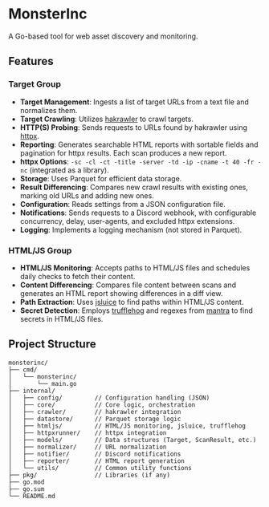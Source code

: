 # MonsterInc

A Go-based tool for web asset discovery and monitoring.

## Features

### Target Group

- **Target Management**: Ingests a list of target URLs from a text file and normalizes them.
- **Target Crawling**: Utilizes [hakrawler](https://github.com/hakluke/hakrawler) to crawl targets.
- **HTTP(S) Probing**: Sends requests to URLs found by hakrawler using [httpx](https://github.com/projectdiscovery/httpx).
- **Reporting**: Generates searchable HTML reports with sortable fields and pagination for httpx results. Each scan produces a new report.
- **httpx Options**: `-sc -cl -ct -title -server -td -ip -cname -t 40 -fr -nc` (integrated as a library).
- **Storage**: Uses Parquet for efficient data storage.
- **Result Differencing**: Compares new crawl results with existing ones, marking old URLs and adding new ones.
- **Configuration**: Reads settings from a JSON configuration file.
- **Notifications**: Sends requests to a Discord webhook, with configurable concurrency, delay, user-agents, and excluded httpx extensions.
- **Logging**: Implements a logging mechanism (not stored in Parquet).

### HTML/JS Group

- **HTML/JS Monitoring**: Accepts paths to HTML/JS files and schedules daily checks to fetch their content.
- **Content Differencing**: Compares file content between scans and generates an HTML report showing differences in a diff view.
- **Path Extraction**: Uses [jsluice](https://github.com/BishopFox/jsluice) to find paths within HTML/JS content.
- **Secret Detection**: Employs [trufflehog](https://github.com/trufflesecurity/trufflehog) and regexes from [mantra](https://github.com/brosck/mantra) to find secrets in HTML/JS files.

## Project Structure

```
monsterinc/
├── cmd/
│   └── monsterinc/
│       └── main.go
├── internal/
│   ├── config/         // Configuration handling (JSON)
│   ├── core/           // Core logic, orchestration
│   ├── crawler/        // hakrawler integration
│   ├── datastore/      // Parquet storage logic
│   ├── htmljs/         // HTML/JS monitoring, jsluice, trufflehog
│   ├── httpxrunner/    // httpx integration
│   ├── models/         // Data structures (Target, ScanResult, etc.)
│   ├── normalizer/     // URL normalization
│   ├── notifier/       // Discord notifications
│   ├── reporter/       // HTML report generation
│   └── utils/          // Common utility functions
├── pkg/                // Libraries (if any)
├── go.mod
├── go.sum
└── README.md
``` 